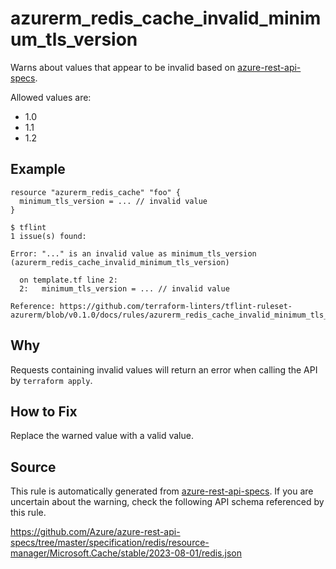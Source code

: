 <!--- This file generated by `tools/apispec-rule-gen/main.go`. DO NOT EDIT --->

# azurerm_redis_cache_invalid_minimum_tls_version

Warns about values that appear to be invalid based on [azure-rest-api-specs](https://github.com/Azure/azure-rest-api-specs).

Allowed values are:
- 1.0
- 1.1
- 1.2

## Example

```hcl
resource "azurerm_redis_cache" "foo" {
  minimum_tls_version = ... // invalid value
}
```

```
$ tflint
1 issue(s) found:

Error: "..." is an invalid value as minimum_tls_version (azurerm_redis_cache_invalid_minimum_tls_version)

  on template.tf line 2:
  2:   minimum_tls_version = ... // invalid value

Reference: https://github.com/terraform-linters/tflint-ruleset-azurerm/blob/v0.1.0/docs/rules/azurerm_redis_cache_invalid_minimum_tls_version.md

```

## Why

Requests containing invalid values will return an error when calling the API by `terraform apply`.

## How to Fix

Replace the warned value with a valid value.

## Source

This rule is automatically generated from [azure-rest-api-specs](https://github.com/Azure/azure-rest-api-specs). If you are uncertain about the warning, check the following API schema referenced by this rule.

https://github.com/Azure/azure-rest-api-specs/tree/master/specification/redis/resource-manager/Microsoft.Cache/stable/2023-08-01/redis.json
